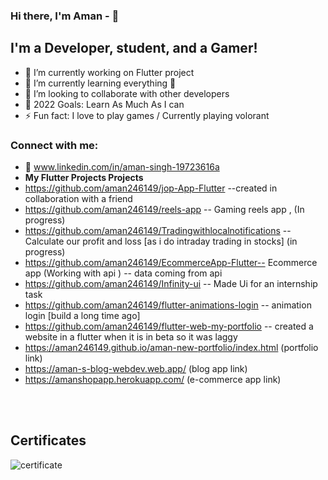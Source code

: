 ### Hi there, I'm Aman - 👋



## I'm a Developer, student, and a Gamer! 

- 🔭 I’m currently working on Flutter project
- 🌱 I’m currently learning everything 🤣
- 👯 I’m looking to collaborate with other developers
- 🥅 2022 Goals: Learn As Much As I can
- ⚡ Fun fact: I love to play games / Currently playing volorant



### Connect with me:
- 🥅 www.linkedin.com/in/aman-singh-19723616a
- **My Flutter Projects Projects**
- https://github.com/aman246149/jop-App-Flutter     --created in collaboration with a friend
- https://github.com/aman246149/reels-app  -- Gaming reels app ,  (In progress)
- https://github.com/aman246149/Tradingwithlocalnotifications  --Calculate our profit and loss [as i do intraday trading in stocks]  (in progress)
- https://github.com/aman246149/EcommerceApp-Flutter-- Ecommerce app (Working with api ) -- data coming from api
- https://github.com/aman246149/Infinity-ui  -- Made Ui for an internship task
- https://github.com/aman246149/flutter-animations-login  -- animation login [build a long time ago]
- https://github.com/aman246149/flutter-web-my-portfolio -- created a website in a flutter when it is in beta so it was laggy
- https://aman246149.github.io/aman-new-portfolio/index.html (portfolio link)
- https://aman-s-blog-webdev.web.app/  (blog app link)
- https://amanshopapp.herokuapp.com/ (e-commerce app link)


<br />
<br />

## Certificates

![certificate](https://user-images.githubusercontent.com/53884276/166670317-37f74841-47e7-4639-a7bf-2fe5d612100d.png)



